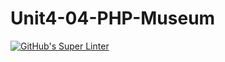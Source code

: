 # Unit4-04-PHP-Museum
[![GitHub's Super Linter](https://github.com/ICS20-Programming-ZoiaB/Unit4-04-PHP-Museum1/workflows/GitHub's%20Super%20Linter/badge.svg)](https://github.com/ICS20-Programming-ZoiaB/Unit4-04-PHP-Museum1/actions)
